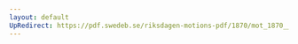 ```yaml
---
layout: default
UpRedirect: https://pdf.swedeb.se/riksdagen-motions-pdf/1870/mot_1870__ak__00118/mot_1870__ak__00118_001.pdf
---
```

